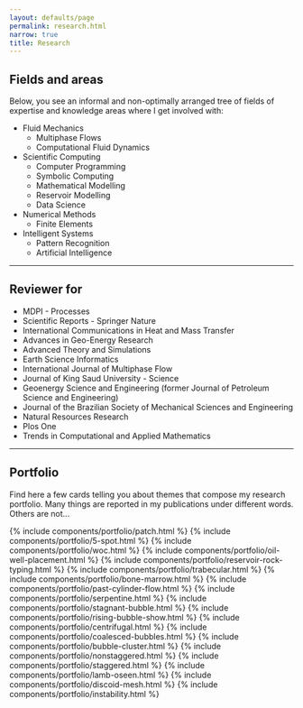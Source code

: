 ```yaml
---
layout: defaults/page
permalink: research.html
narrow: true
title: Research
---
```

## Fields and areas

Below, you see an informal and non-optimally arranged tree of fields of expertise and knowledge areas where I get involved with:

- Fluid Mechanics
	- Multiphase Flows
	- Computational Fluid Dynamics
- Scientific Computing 
	- Computer Programming
	- Symbolic Computing
	- Mathematical Modelling
	- Reservoir Modelling
	- Data Science
- Numerical Methods
	- Finite Elements
- Intelligent Systems
	- Pattern Recognition	
	- Artificial Intelligence

---
## Reviewer for

- MDPI - Processes
- Scientific Reports - Springer Nature
- International Communications in Heat and Mass Transfer
- Advances in Geo-Energy Research
- Advanced Theory and Simulations
- Earth Science Informatics 
- International Journal of Multiphase Flow
- Journal of King Saud University - Science
- Geoenergy Science and Engineering (former Journal of Petroleum Science and Engineering)
- Journal of the Brazilian Society of Mechanical Sciences and Engineering
- Natural Resources Research
- Plos One
- Trends in Computational and Applied Mathematics

---
## Portfolio

Find here a few cards telling you about themes that compose my research portfolio. Many things are reported in my publications under different words. Others are not...

<!-- Arranged in reversed order in time --> 
<div class="card-columns">
{% include components/portfolio/patch.html %}
{% include components/portfolio/5-spot.html %}
{% include components/portfolio/woc.html %}
{% include components/portfolio/oil-well-placement.html %}
{% include components/portfolio/reservoir-rock-typing.html %}
{% include components/portfolio/trabecular.html %}
{% include components/portfolio/bone-marrow.html %}
{% include components/portfolio/past-cylinder-flow.html %}
{% include components/portfolio/serpentine.html %}
{% include components/portfolio/stagnant-bubble.html %}
{% include components/portfolio/rising-bubble-show.html %}
{% include components/portfolio/centrifugal.html %}
{% include components/portfolio/coalesced-bubbles.html %}
{% include components/portfolio/bubble-cluster.html %}
{% include components/portfolio/nonstaggered.html %}
{% include components/portfolio/staggered.html %}
{% include components/portfolio/lamb-oseen.html %}
{% include components/portfolio/discoid-mesh.html %}
{% include components/portfolio/instability.html %}
</div>
